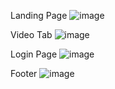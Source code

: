 Landing Page
![image](https://user-images.githubusercontent.com/112765419/211043422-51e98aa7-83cc-4013-bbec-b2f1ed5be816.png)

Video Tab
![image](https://user-images.githubusercontent.com/112765419/211043984-f6b60441-9a57-42c8-8800-95380c8d5134.png)


Login Page
![image](https://user-images.githubusercontent.com/112765419/211043655-a4ab4b84-3ffe-4c12-bf12-8f87cf0fbdc5.png)

Footer
![image](https://user-images.githubusercontent.com/112765419/211044223-9a1f1639-d97a-4125-b968-4f6f41645cbd.png)

